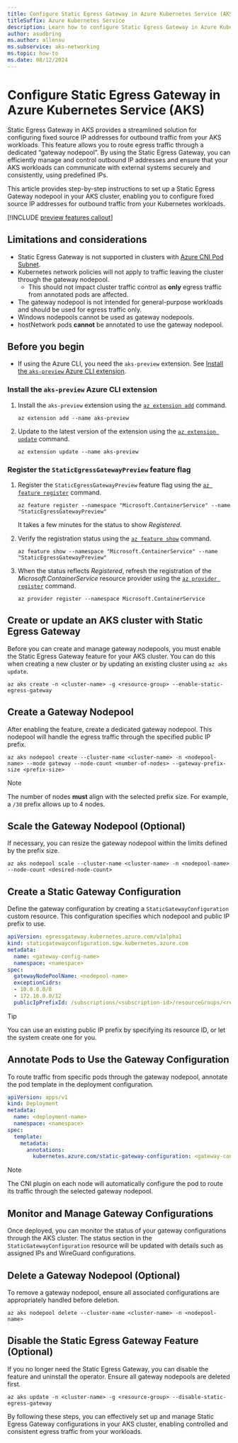 ```yaml
---
title: Configure Static Egress Gateway in Azure Kubernetes Service (AKS) - Preview
titleSuffix: Azure Kubernetes Service
description: Learn how to configure Static Egress Gateway in Azure Kubernetes Service (AKS) manage egress traffic from a constant IP address.
author: asudbring
ms.author: allensu
ms.subservice: aks-networking
ms.topic: how-to
ms.date: 08/12/2024
---
```


# Configure Static Egress Gateway in Azure Kubernetes Service (AKS)

Static Egress Gateway in AKS provides a streamlined solution for configuring fixed source IP addresses for outbound traffic from your AKS workloads. This feature allows you to route egress traffic through a dedicated “gateway nodepool”. By using the Static Egress Gateway, you can efficiently manage and control outbound IP addresses and ensure that your AKS workloads can communicate with external systems securely and consistently, using predefined IPs.

This article provides step-by-step instructions to set up a Static Egress Gateway nodepool in your AKS cluster, enabling you to configure fixed source IP addresses for outbound traffic from your Kubernetes workloads.

[!INCLUDE [preview features callout](~/reusable-content/ce-skilling/azure/includes/aks/includes/preview/preview-callout.md)]

## Limitations and considerations

- Static Egress Gateway is not supported in clusters with [Azure CNI Pod Subnet][azure-cni-pod-subnet].
- Kubernetes network policies will not apply to traffic leaving the cluster through the gateway nodepool.
  - This should not impact cluster traffic control as **only** egress traffic from annotated pods are affected.
- The gateway nodepool is not intended for general-purpose workloads and should be used for egress traffic only.
- Windows nodepools cannot be used as gateway nodepools.
- hostNetwork pods **cannot** be annotated to use the gateway nodepool.

## Before you begin

- If using the Azure CLI, you need the `aks-preview` extension. See [Install the `aks-preview` Azure CLI extension](#install-the-aks-preview-azure-cli-extension).

### Install the `aks-preview` Azure CLI extension

1. Install the `aks-preview` extension using the [`az extension add`][az-extension-add] command.

    ```azurecli-interactive
    az extension add --name aks-preview
    ```

2. Update to the latest version of the extension using the [`az extension update`][az-extension-update] command.

    ```azurecli-interactive
    az extension update --name aks-preview
    ```

### Register the `StaticEgressGatewayPreview` feature flag

1. Register the `StaticEgressGatewayPreview` feature flag using the [`az feature register`][az-feature-register] command.

    ```azurecli-interactive
    az feature register --namespace "Microsoft.ContainerService" --name "StaticEgressGatewayPreview"
    ```

    It takes a few minutes for the status to show *Registered*.

2. Verify the registration status using the [`az feature show`][az-feature-show] command.

    ```azurecli-interactive
    az feature show --namespace "Microsoft.ContainerService" --name "StaticEgressGatewayPreview"
    ```

3. When the status reflects _Registered_, refresh the registration of the _Microsoft.ContainerService_ resource provider using the [`az provider register`][az-provider-register] command.

    ```azurecli-interactive
    az provider register --namespace Microsoft.ContainerService
    ```

## Create or update an AKS cluster with Static Egress Gateway

Before you can create and manage gateway nodepools, you must enable the Static Egress Gateway feature for your AKS cluster. You can do this when creating a new cluster or by updating an existing cluster using `az aks update`.

```azurecli-interactive
az aks create -n <cluster-name> -g <resource-group> --enable-static-egress-gateway
```

## Create a Gateway Nodepool

After enabling the feature, create a dedicated gateway nodepool. This nodepool will handle the egress traffic through the specified public IP prefix.

```azurecli-interactive
az aks nodepool create --cluster-name <cluster-name> -n <nodepool-name> --mode gateway --node-count <number-of-nodes> --gateway-prefix-size <prefix-size>
```

> [!NOTE] 
> The number of nodes **must** align with the selected prefix size. For example, a `/30` prefix allows up to 4 nodes.

## Scale the Gateway Nodepool (Optional)

If necessary, you can resize the gateway nodepool within the limits defined by the prefix size.

```azurecli-interactive
az aks nodepool scale --cluster-name <cluster-name> -n <nodepool-name> --node-count <desired-node-count>
```

## Create a Static Gateway Configuration

Define the gateway configuration by creating a `StaticGatewayConfiguration` custom resource. This configuration specifies which nodepool and public IP prefix to use.

```yaml
apiVersion: egressgateway.kubernetes.azure.com/v1alpha1
kind: staticgatewayconfiguration.sgw.kubernetes.azure.com
metadata:
  name: <gateway-config-name>
  namespace: <namespace>
spec:
  gatewayNodePoolName: <nodepool-name>
  exceptionCidrs:
  - 10.0.0.0/8
  - 172.16.0.0/12
  publicIpPrefixId: /subscriptions/<subscription-id>/resourceGroups/<resource-group>/providers/Microsoft.Network/publicIPPrefixes/<prefix-name>
```

> [!TIP]
> You can use an existing public IP prefix by specifying its resource ID, or let the system create one for you.

## Annotate Pods to Use the Gateway Configuration

To route traffic from specific pods through the gateway nodepool, annotate the pod template in the deployment configuration.

```yaml
apiVersion: apps/v1
kind: Deployment
metadata:
  name: <deployment-name>
  namespace: <namespace>
spec:
  template:
    metadata:
      annotations:
        kubernetes.azure.com/static-gateway-configuration: <gateway-config-name>
```

> [!NOTE]
> The CNI plugin on each node will automatically configure the pod to route its traffic through the selected gateway nodepool.

## Monitor and Manage Gateway Configurations

Once deployed, you can monitor the status of your gateway configurations through the AKS cluster. The status section in the `StaticGatewayConfiguration` resource will be updated with details such as assigned IPs and WireGuard configurations.

## Delete a Gateway Nodepool (Optional)

To remove a gateway nodepool, ensure all associated configurations are appropriately handled before deletion.

```azurecli
az aks nodepool delete --cluster-name <cluster-name> -n <nodepool-name>
```

## Disable the Static Egress Gateway Feature (Optional)

If you no longer need the Static Egress Gateway, you can disable the feature and uninstall the operator. Ensure all gateway nodepools are deleted first.

```azurecli
az aks update -n <cluster-name> -g <resource-group> --disable-static-egress-gateway
```

By following these steps, you can effectively set up and manage Static Egress Gateway configurations in your AKS cluster, enabling controlled and consistent egress traffic from your workloads.

<!-- LINKS - Internal -->
[az-provider-register]: /cli/azure/provider#az-provider-register
[az-feature-register]: /cli/azure/feature#az-feature-register
[az-feature-show]: /cli/azure/feature#az-feature-show
[az-extension-add]: /cli/azure/extension#az-extension-add
[az-extension-update]: /cli/azure/extension#az-extension-update
[az-aks-create]: /cli/azure/aks#az-aks-create
[az-aks-update]: /cli/azure/aks#az-aks-update
[azure-cni-pod-subnet]: concepts-network-azure-cni-pod-subnet.md